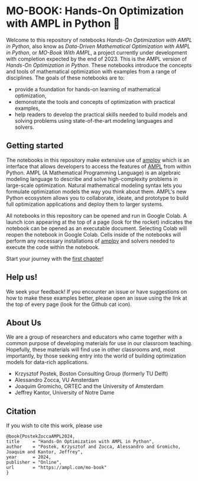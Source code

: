 # MO-BOOK: Hands-On Optimization with AMPL in Python 🐍

Welcome to this repository of notebooks *Hands-On Optimization with AMPL in Python*,
also know as *Data-Driven Mathematical Optimization with AMPL in Python*, or *MO-Book With AMPL*, a project currently under development with completion expected by the end of 2023.
This is the AMPL version of *Hands-On Optimization in Python*. These notebooks introduce the concepts and tools of mathematical optimization with examples from a range of disciplines. The goals of these notebooks are to:

* provide a foundation for hands-on learning of mathematical optimization,
* demonstrate the tools and concepts of optimization with practical examples,
* help readers to develop the practical skills needed to build models and solving problems using state-of-the-art modeling languages and solvers.

## Getting started

The notebooks in this repository make extensive use of [amplpy](https://amplpy.ampl.com/) which is an interface that allows developers to access the features of [AMPL](https://ampl.com) from within Python. AMPL (A Mathematical Programming Language) is an algebraic modeling language to describe and solve high-complexity problems in large-scale optimization. Natural mathematical modeling syntax lets you formulate optimization models the way you think about them. AMPL's new Python ecosystem allows you to collaborate, ideate, and prototype to build full optimization applications and deploy them to larger systems.

All notebooks in this repository can be opened and run in Google Colab. A launch icon appearing at the top of a page (look for the rocket) indicates the notebook can be opened as an executable document. Selecting Colab will reopen the notebook in Google Colab. Cells inside of the notebooks will perform any necessary installations of [amplpy](https://amplpy.ampl.com/) and solvers needed to execute the code within the notebook.

Start your journey with the [first chapter](/notebooks/01/01.00.md)!

## Help us!

We seek your feedback! If you encounter an issue or have suggestions on how to make these examples better, please open an issue using the link at the top of every page (look for the Github cat icon). 

## About Us

We are a group of researchers and educators who came together with a common purpose of developing materials for use in our classroom teaching. Hopefully, these materials will find use in other classrooms and, most importantly, by those seeking entry into the world of building optimization models for data-rich applications.

* Krzysztof Postek, Boston Consulting Group (formerly TU Delft)
* Alessandro Zocca, VU Amsterdam
* Joaquim Gromicho, ORTEC and the University of Amsterdam
* Jeffrey Kantor, University of Notre Dame

## Citation

If you wish to cite this work, please use

```
@book{PostekZoccaAMPL2024,
title     = "Hands-On Optimization with AMPL in Python",
author    = "Postek, Krzysztof and Zocca, Alessandro and Gromicho, Joaquim and Kantor, Jeffrey",
year      = 2024,
publisher = "Online",
url       = "https://ampl.com/mo-book"
}
```
